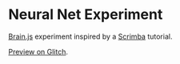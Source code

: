 Neural Net Experiment
=====================

[Brain.js](https://github.com/BrainJS/brain.js) experiment inspired by a [Scrimba](https://scrimba.com/playlist/pVZJQfg) tutorial.

[Preview on Glitch](https://neural-net-experiment.glitch.me/).
